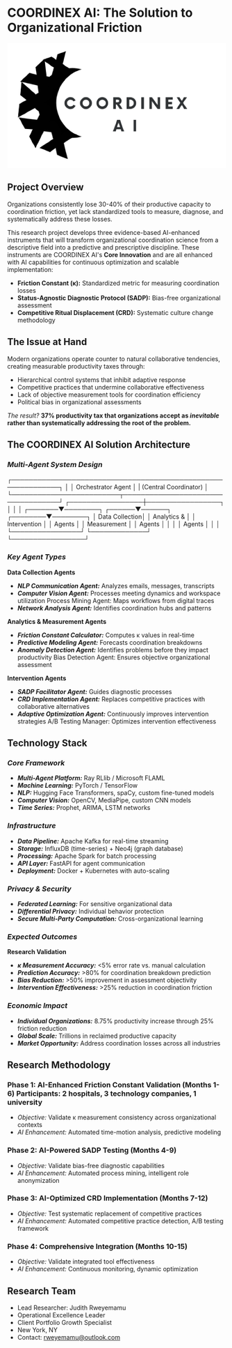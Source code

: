 # COORDINEX AI: The Solution to Organizational Friction

![coordinexlogo](https://github.com/Cunchy4u/COORDINEX_SEI_Project/blob/main/images/COORDINEX_AI%20logo1.png)

## Project Overview 

Organizations consistently lose 30-40% of their productive capacity to coordination friction, yet lack standardized tools to measure, diagnose, and systematically address these losses. 

This research project develops three evidence-based AI-enhanced instruments that will transform organizational coordination science from a descriptive field into a predictive and prescriptive discipline. These instruments are COORDINEX AI's **Core Innovation** and are all enhanced with AI capabilities for continuous optimization and scalable implementation:

  - **Friction Constant (κ):** Standardized metric for measuring coordination losses 
  - **Status-Agnostic Diagnostic Protocol (SADP):** Bias-free organizational assessment
  - **Competitive Ritual Displacement (CRD):** Systematic culture change methodology

## The Issue at Hand

Modern organizations operate counter to natural collaborative tendencies, creating measurable productivity taxes through: 

- Hierarchical control systems that inhibit adaptive response
- Competitive practices that undermine collaborative effectiveness
- Lack of objective measurement tools for coordination efficiency
- Political bias in organizational assessments 

*The result?* **37% productivity tax that organizations accept as _inevitable_ rather than systematically addressing the root of the problem.**

## The COORDINEX AI Solution Architecture

### _Multi-Agent System Design_

┌─────────────────────────────────────────────────────────────┐ 
│ │ Orchestrator Agent │ 
| (Central Coordinator) │ 
└─────────────────────────┬───────────────────────────────────┘ 
┌─────────────────┼─────────────────┐ 
│ │ │ 
┌───────▼────────┐ ┌──────▼──────┐ ┌────────▼────────┐ 
│ Data Collection│ │ Analytics & │ │ Intervention │ 
│ Agents │ │ Measurement │ │ Agents │ 
│ │ │ Agents │ │ │ 
└────────────────┘ └─────────────┘ └─────────────────┘

### _Key Agent Types_

**Data Collection Agents**

  - **_NLP Communication Agent:_** Analyzes emails, messages, transcripts
  - **_Computer Vision Agent:_** Processes meeting dynamics and workspace utilization Process Mining Agent: Maps workflows from digital traces
  - **_Network Analysis Agent:_** Identifies coordination hubs and patterns

**Analytics & Measurement Agents**

  - **_Friction Constant Calculator:_** Computes κ values in real-time
  - **_Predictive Modeling Agent:_** Forecasts coordination breakdowns
  - **_Anomaly Detection Agent:_** Identifies problems before they impact productivity Bias Detection Agent: Ensures objective organizational assessment

**Intervention Agents**

  - **_SADP Facilitator Agent:_** Guides diagnostic processes
  - **_CRD Implementation Agent:_** Replaces competitive practices with collaborative alternatives
  - **_Adaptive Optimization Agent:_** Continuously improves intervention strategies A/B Testing Manager: Optimizes intervention effectiveness


## Technology Stack 

### _Core Framework_

  - **_Multi-Agent Platform:_** Ray RLlib / Microsoft FLAML
  - **_Machine Learning:_** PyTorch / TensorFlow
  - **_NLP:_** Hugging Face Transformers, spaCy, custom fine-tuned models
  - **_Computer Vision:_** OpenCV, MediaPipe, custom CNN models
  - **_Time Series:_** Prophet, ARIMA, LSTM networks

### _Infrastructure_

  - **_Data Pipeline:_** Apache Kafka for real-time streaming
  - **_Storage:_** InfluxDB (time-series) + Neo4j (graph database)
  - **_Processing:_** Apache Spark for batch processing
  - **_API Layer:_** FastAPI for agent communication
  - **_Deployment:_** Docker + Kubernetes with auto-scaling 

### _Privacy & Security_

  - **_Federated Learning:_** For sensitive organizational data
  - **_Differential Privacy:_** Individual behavior protection
  - **_Secure Multi-Party Computation:_** Cross-organizational learning 

### _Expected Outcomes_

**Research Validation**

  - **_κ Measurement Accuracy:_** <5% error rate vs. manual calculation
  - **_Prediction Accuracy:_** >80% for coordination breakdown prediction
  - **_Bias Reduction:_** >50% improvement in assessment objectivity
  - **_Intervention Effectiveness:_** >25% reduction in coordination friction 

### _Economic Impact_

- **_Individual Organizations:_** 8.75% productivity increase through 25% friction reduction
- **_Global Scale:_** Trillions in reclaimed productive capacity
- **_Market Opportunity:_** Address coordination losses across all industries


## Research Methodology 

### Phase 1: AI-Enhanced Friction Constant Validation (Months 1-6) Participants: 2 hospitals, 3 technology companies, 1 university 
  - _Objective:_ Validate κ measurement consistency across organizational contexts
  - _AI Enhancement:_ Automated time-motion analysis, predictive modeling 

### Phase 2: AI-Powered SADP Testing (Months 4-9) 
  - _Objective:_ Validate bias-free diagnostic capabilities 
  - _AI Enhancement:_ Automated process mining, intelligent role anonymization 

### Phase 3: AI-Optimized CRD Implementation (Months 7-12) 
  - _Objective:_ Test systematic replacement of competitive practices 
  - _AI Enhancement:_ Automated competitive practice detection, A/B testing framework 

### Phase 4: Comprehensive Integration (Months 10-15) 
  - _Objective:_ Validate integrated tool effectiveness 
  - _AI Enhancement:_ Continuous monitoring, dynamic optimization 

## Research Team 

  - Lead Researcher: Judith Rweyemamu
  - Operational Excellence Leader
  - Client Portfolio Growth Specialist
  - New York, NY
  - Contact: rweyemamu@outlook.com 


